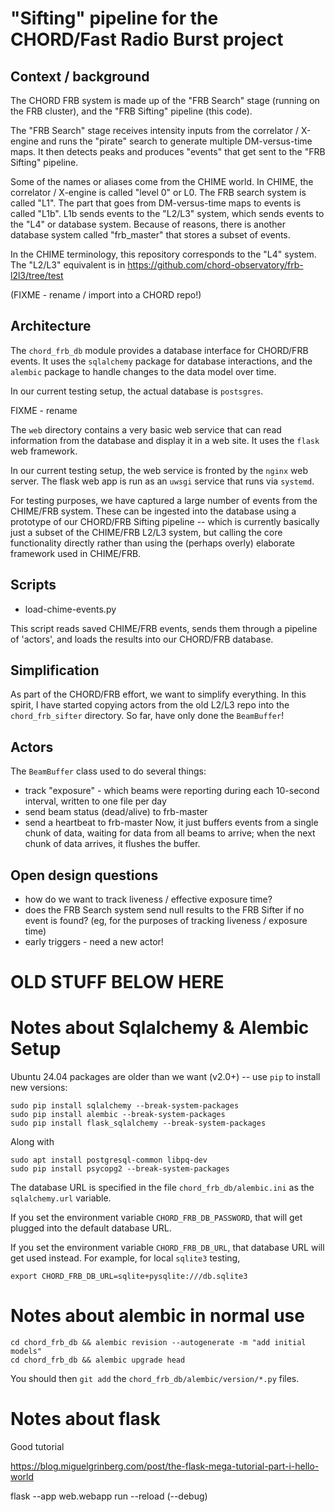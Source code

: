 # "Sifting" pipeline for the CHORD/Fast Radio Burst project

## Context / background

The CHORD FRB system is made up of the "FRB Search" stage (running on
the FRB cluster), and the "FRB Sifting" pipeline (this code).

The "FRB Search" stage receives intensity inputs from the correlator /
X-engine and runs the "pirate" search to generate multiple
DM-versus-time maps.  It then detects peaks and produces "events" that
get sent to the "FRB Sifting" pipeline.

Some of the names or aliases come from the CHIME world.  In CHIME, the
correlator / X-engine is called "level 0" or L0.  The FRB search
system is called "L1".  The part that goes from DM-versus-time maps to
events is called "L1b".  L1b sends events to the "L2/L3" system, which
sends events to the "L4" or database system.  Because of reasons,
there is another database system called "frb_master" that stores a
subset of events.

In the CHIME terminology, this repository corresponds to the "L4" system.
The "L2/L3" equivalent is in https://github.com/chord-observatory/frb-l2l3/tree/test

(FIXME - rename / import into a CHORD repo!)


## Architecture

The `chord_frb_db` module provides a database interface for CHORD/FRB events.
It uses the `sqlalchemy` package for database interactions, and the `alembic` package to
handle changes to the data model over time.

In our current testing setup, the actual database is `postsgres`.

FIXME - rename

The `web` directory contains a very basic web service that can read
information from the database and display it in a web site.  It uses
the `flask` web framework.

In our current testing setup, the web service is fronted by the
`nginx` web server.  The flask web app is run as an `uwsgi` service
that runs via `systemd`.


For testing purposes, we have captured a large number of events from
the CHIME/FRB system.  These can be ingested into the database using a
prototype of our CHORD/FRB Sifting pipeline -- which is currently
basically just a subset of the CHIME/FRB L2/L3 system, but calling the
core functionality directly rather than using the (perhaps overly)
elaborate framework used in CHIME/FRB.


## Scripts

* load-chime-events.py

This script reads saved CHIME/FRB events, sends them through a pipeline of 'actors', and loads the results into our CHORD/FRB database.

## Simplification

As part of the CHORD/FRB effort, we want to simplify everything.  In this spirit, I have started copying actors from the old L2/L3 repo into
the `chord_frb_sifter` directory.  So far, have only done the `BeamBuffer`!


## Actors

The `BeamBuffer` class used to do several things:
* track "exposure" - which beams were reporting during each 10-second interval, written to one file per day
* send beam status (dead/alive) to frb-master
* send a heartbeat to frb-master
Now, it just buffers events from a single chunk of data, waiting for data from all beams to arrive; when the next chunk of data arrives, it flushes
the buffer.

## Open design questions

* how do we want to track liveness / effective exposure time?
* does the FRB Search system send null results to the FRB Sifter if no event is found? (eg, for the purposes of tracking liveness / exposure time)
* early triggers - need a new actor!





# OLD STUFF BELOW HERE

# Notes about Sqlalchemy & Alembic Setup

Ubuntu 24.04 packages are older than we want (v2.0+) -- use `pip` to install new versions:

```
sudo pip install sqlalchemy --break-system-packages
sudo pip install alembic --break-system-packages
sudo pip install flask_sqlalchemy --break-system-packages
```

Along with
```
sudo apt install postgresql-common libpq-dev
sudo pip install psycopg2 --break-system-packages
```

The database URL is specified in the file `chord_frb_db/alembic.ini` as the `sqlalchemy.url` variable.

If you set the environment variable `CHORD_FRB_DB_PASSWORD`, that will get plugged into
the default database URL.

If you set the environment variable `CHORD_FRB_DB_URL`, that database URL will get used instead.  For example, for local `sqlite3` testing,

```
export CHORD_FRB_DB_URL=sqlite+pysqlite:///db.sqlite3
```


# Notes about alembic in normal use

```
cd chord_frb_db && alembic revision --autogenerate -m "add initial models"
cd chord_frb_db && alembic upgrade head
```

You should then `git add` the `chord_frb_db/alembic/version/*.py` files.


# Notes about flask

Good tutorial

https://blog.miguelgrinberg.com/post/the-flask-mega-tutorial-part-i-hello-world

flask --app web.webapp run --reload
 (--debug)